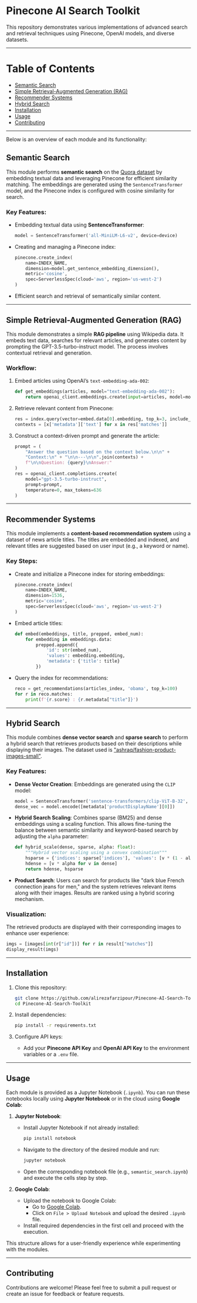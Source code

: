 
# Pinecone AI Search Toolkit

This repository demonstrates various implementations of advanced search and retrieval techniques using Pinecone, OpenAI models, and diverse datasets.

---
# Table of Contents

- [Semantic Search](#semantic-search)
- [Simple Retrieval-Augmented Generation (RAG)](#simple-retrieval-augmented-generation-rag)
- [Recommender Systems](#recommender-systems)
- [Hybrid Search](#hybrid-search)
- [Installation](#installation)
- [Usage](#usage)
- [Contributing](#contributing)

---
Below is an overview of each module and its functionality:

## Semantic Search

This module performs **semantic search** on the [Quora dataset](https://quoradata.quora.com/) by embedding textual data and leveraging Pinecone for efficient similarity matching. The embeddings are generated using the `SentenceTransformer` model, and the Pinecone index is configured with cosine similarity for search.

### Key Features:
- Embedding textual data using **SentenceTransformer**:
  ```python
  model = SentenceTransformer('all-MiniLM-L6-v2', device=device)
  ```
- Creating and managing a Pinecone index:
  ```python
  pinecone.create_index(
      name=INDEX_NAME, 
      dimension=model.get_sentence_embedding_dimension(), 
      metric='cosine',
      spec=ServerlessSpec(cloud='aws', region='us-west-2')
  )
  ```
- Efficient search and retrieval of semantically similar content.

---

## Simple Retrieval-Augmented Generation (RAG)

This module demonstrates a simple **RAG pipeline** using Wikipedia data. It embeds text data, searches for relevant articles, and generates content by prompting the GPT-3.5-turbo-instruct model. The process involves contextual retrieval and generation.

### Workflow:
1. Embed articles using OpenAI’s `text-embedding-ada-002`:
   ```python
   def get_embeddings(articles, model="text-embedding-ada-002"):
       return openai_client.embeddings.create(input=articles, model=model)
   ```
2. Retrieve relevant content from Pinecone:
   ```python
   res = index.query(vector=embed.data[0].embedding, top_k=3, include_metadata=True)
   contexts = [x['metadata']['text'] for x in res['matches']]
   ```
3. Construct a context-driven prompt and generate the article:
   ```python
   prompt = (
       "Answer the question based on the context below.\n\n" +
       "Context:\n" + "\n\n---\n\n".join(contexts) + 
       f"\n\nQuestion: {query}\nAnswer:"
   )
   res = openai_client.completions.create(
       model="gpt-3.5-turbo-instruct", 
       prompt=prompt,
       temperature=0, max_tokens=636
   )
   ```

---

## Recommender Systems

This module implements a **content-based recommendation system** using a dataset of news article titles. The titles are embedded and indexed, and relevant titles are suggested based on user input (e.g., a keyword or name).

### Key Steps:
- Create and initialize a Pinecone index for storing embeddings:
  ```python
  pinecone.create_index(
      name=INDEX_NAME, 
      dimension=1536, 
      metric='cosine', 
      spec=ServerlessSpec(cloud='aws', region='us-west-2')
  )
  ```
- Embed article titles:
  ```python
  def embed(embeddings, title, prepped, embed_num):
      for embedding in embeddings.data:
          prepped.append({
              'id': str(embed_num), 
              'values': embedding.embedding, 
              'metadata': {'title': title}
          })
  ```
- Query the index for recommendations:
  ```python
  reco = get_recommendations(articles_index, 'obama', top_k=100)
  for r in reco.matches:
      print(f'{r.score} : {r.metadata["title"]}')
  ```

---

## Hybrid Search

This module combines **dense vector search** and **sparse search** to perform a hybrid search that retrieves products based on their descriptions while displaying their images. The dataset used is ["ashraq/fashion-product-images-small"](https://huggingface.co/datasets/ashraq/fashion-product-images-small).

### Key Features:
- **Dense Vector Creation**: Embeddings are generated using the `CLIP` model:
  ```python
  model = SentenceTransformer('sentence-transformers/clip-ViT-B-32', device=device)
  dense_vec = model.encode([metadata['productDisplayName'][0]])
  ```

- **Hybrid Search Scaling**: Combines sparse (BM25) and dense embeddings using a scaling function. This allows fine-tuning the balance between semantic similarity and keyword-based search by adjusting the `alpha` parameter:
  ```python
  def hybrid_scale(dense, sparse, alpha: float):
      """Hybrid vector scaling using a convex combination"""
      hsparse = {'indices': sparse['indices'], 'values': [v * (1 - alpha) for v in sparse['values']]}
      hdense = [v * alpha for v in dense]
      return hdense, hsparse
  ```

- **Product Search**: Users can search for products like "dark blue French connection jeans for men," and the system retrieves relevant items along with their images. Results are ranked using a hybrid scoring mechanism.

### Visualization:
The retrieved products are displayed with their corresponding images to enhance user experience:
```python
imgs = [images[int(r["id"])] for r in result["matches"]]
display_result(imgs)
```

---

## Installation

1. Clone this repository:
   ```bash
   git clone https://github.com/alirezafarzipour/Pinecone-AI-Search-Toolkit.git
   cd Pinecone-AI-Search-Toolkit
   ```

2. Install dependencies:
   ```bash
   pip install -r requirements.txt
   ```

3. Configure API keys:
   - Add your **Pinecone API Key** and **OpenAI API Key** to the environment variables or a `.env` file.

---

## Usage

Each module is provided as a Jupyter Notebook (`.ipynb`). You can run these notebooks locally using **Jupyter Notebook** or in the cloud using **Google Colab**:

1. **Jupyter Notebook**:
   - Install Jupyter Notebook if not already installed:
     ```bash
     pip install notebook
     ```
   - Navigate to the directory of the desired module and run:
     ```bash
     jupyter notebook
     ```
   - Open the corresponding notebook file (e.g., `semantic_search.ipynb`) and execute the cells step by step.

2. **Google Colab**:
   - Upload the notebook to Google Colab:
     - Go to [Google Colab](https://colab.research.google.com/).
     - Click on `File > Upload Notebook` and upload the desired `.ipynb` file.
   - Install required dependencies in the first cell and proceed with the execution.

This structure allows for a user-friendly experience while experimenting with the modules.

---

## Contributing

Contributions are welcome! Please feel free to submit a pull request or create an issue for feedback or feature requests.



